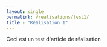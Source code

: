 ```yaml
---
layout: single
permalink: /realisations/test1/  
title : "Réalisation 1"   
---
```

Ceci est un test d'article de réalisation
